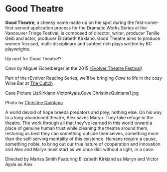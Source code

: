 Good Theatre
============

**Good Theatre**, a cheeky name made up on the spot during the first-come-first-served application process for the Dramatic Works Series at the Vancouver Fringe Festival, is composed of director, writer, producer Tanille Geib and actor, producer Elizabeth Kirkland. Good Theatre aims to produce women focused, multi-disciplinary and subtext rich plays written by BC playwrights.

Up next for Good Theatre!?

*Cave* by Miguel Eichelberger at the 2015 [rEvolver Theatre Festival](http://www.upintheairtheatre.com/festival-about)!

Part of the rEvolver Reading Series, we'll be bringing *Cave* to life in the cozy Wine Bar at [The Cultch](http://thecultch.com/)

Cave Picture LizKirkland.VictorAyala.Cave.ChristineQuintana1.jpg

Photo by [Christine Quintana](http://christinequintana.ca/)

A world devoid of hope breeds predators and prey, nothing else. On his way to a long-abandoned theatre, Alex saves Maryn. They take refuge in the theatre. The work through all that they’ve learned in this world toward a place of genuine human trust while cleaning the theatre around them, restoring as best they can something outside themselves, something more than the self-serving mentality of this existence. Humans require a cause, something noble, to bring out our true nature of cooperation and innovation and Alex and Maryn must start as we once did: without a light, in a cave.

Directed by Marisa Smith 
Featuring Elizabeth Kirkland as Maryn and Victor Ayala as Alex
